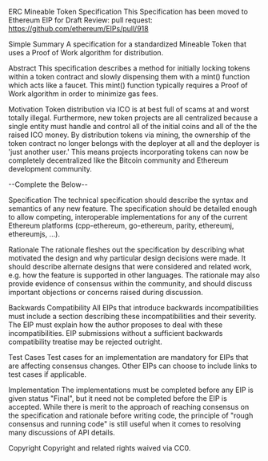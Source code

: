 ERC Mineable Token Specification
This Specification has been moved to Ethereum EIP for Draft Review:
pull request:
https://github.com/ethereum/EIPs/pull/918


Simple Summary
A specification for a standardized Mineable Token that uses a Proof of Work algorithm for distribution. 

Abstract
 This specification describes a method for initially locking tokens within a token contract and slowly dispensing them with a mint() function which acts like a faucet.  This mint() function typically requires a Proof of Work algorithm in order to minimize gas fees.

Motivation
Token distribution via ICO is at best full of scams at and worst totally illegal.  Furthermore, new token projects are all centralized because a single entity must handle and control all of the initial coins and all of the the raised ICO money.  By distribution tokens via mining, the ownership of the token contract no longer belongs with the deployer at all and the deployer is 'just another user.'  This means projects incorporating tokens can now be completely decentralized like the Bitcoin community and Ethereum development community.



--Complete the Below--


Specification
The technical specification should describe the syntax and semantics of any new feature. The specification should be detailed enough to allow competing, interoperable implementations for any of the current Ethereum platforms (cpp-ethereum, go-ethereum, parity, ethereumj, ethereumjs, ...).

Rationale
The rationale fleshes out the specification by describing what motivated the design and why particular design decisions were made. It should describe alternate designs that were considered and related work, e.g. how the feature is supported in other languages. The rationale may also provide evidence of consensus within the community, and should discuss important objections or concerns raised during discussion.

Backwards Compatibility
All EIPs that introduce backwards incompatibilities must include a section describing these incompatibilities and their severity. The EIP must explain how the author proposes to deal with these incompatibilities. EIP submissions without a sufficient backwards compatibility treatise may be rejected outright.

Test Cases
Test cases for an implementation are mandatory for EIPs that are affecting consensus changes. Other EIPs can choose to include links to test cases if applicable.

Implementation
The implementations must be completed before any EIP is given status "Final", but it need not be completed before the EIP is accepted. While there is merit to the approach of reaching consensus on the specification and rationale before writing code, the principle of "rough consensus and running code" is still useful when it comes to resolving many discussions of API details.

Copyright
Copyright and related rights waived via CC0.
